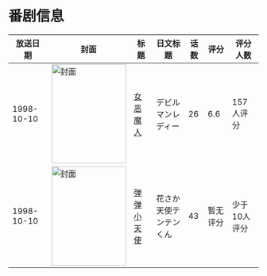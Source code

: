# 番剧信息

|放送日期|封面|标题|日文标题|话数|评分|评分人数|
|---|---|---|---|---|---|---|
|1998-10-10|<img src="//lain.bgm.tv/pic/cover/c/43/7d/7570_T6080.jpg" alt="封面" style="width:150px;height:200px;object-fit:cover;">|[女恶魔人](https://bangumi.tv/subject/7570)|デビルマンレディー|26|6.6|157人评分|
|1998-10-10|<img src="//lain.bgm.tv/pic/cover/c/42/9d/141758_eEkqp.jpg" alt="封面" style="width:150px;height:200px;object-fit:cover;">|[弹弹小天使](https://bangumi.tv/subject/141758)|花さか天使テンテンくん|43|暂无评分|少于10人评分|
